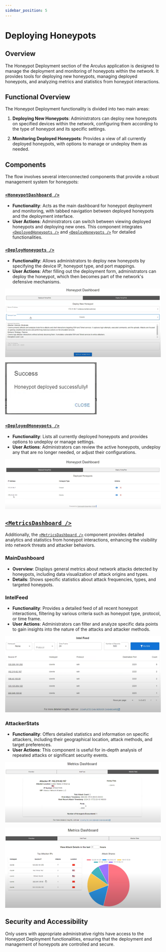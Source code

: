 ```yaml
---
sidebar_position: 5
---
```

# Deploying Honeypots

## Overview
The Honeypot Deployment section of the Arculus application is designed to manage the deployment and monitoring of honeypots within the network. It provides tools for deploying new honeypots, managing deployed honeypots, and analyzing metrics and statistics from honeypot interactions.

## Functional Overview
The Honeypot Deployment functionality is divided into two main areas:

1. **Deploying New Honeypots**: Administrators can deploy new honeypots on specified devices within the network, configuring them according to the type of honeypot and its specific settings.
   
2. **Monitoring Deployed Honeypots**: Provides a view of all currently deployed honeypots, with options to manage or undeploy them as needed.

## Components
The flow involves several interconnected components that provide a robust management system for honeypots:

### [`<HoneypotDashboard />`](/docs/arculus-ui/components/honeyNet/honeypotDashboard)
- **Functionality**: Acts as the main dashboard for honeypot deployment and monitoring, with tabbed navigation between deployed honeypots and the deployment interface.
- **User Actions**: Administrators can switch between viewing deployed honeypots and deploying new ones. This component integrates [`<DeployedHoneypots />`](/docs/arculus-ui/components/honeyNet/deployHoneypots) and [`<DeployHoneypots />`](/docs/arculus-ui/components/honeyNet/deployedHoneypots) for detailed functionalities.

### [`<DeployHoneypots />`](/docs/arculus-ui/components/honeyNet/deployedHoneypots)
- **Functionality**: Allows administrators to deploy new honeypots by specifying the device IP, honeypot type, and port mappings.
- **User Actions**: After filling out the deployment form, administrators can deploy the honeypot, which then becomes part of the network's defensive mechanisms.

![Deploy Honeypot](./deployHoneypot.png)

![Successfully deployed honeypot](./honeypotSuccess.png)

### [`<DeployedHoneypots />`](/docs/arculus-ui/components/honeyNet/deployHoneypots)
- **Functionality**: Lists all currently deployed honeypots and provides options to undeploy or manage settings.
- **User Actions**: Administrators can review the active honeypots, undeploy any that are no longer needed, or adjust their configurations.

![Deployed Honeypots](./deployedHoneypots.png)

## [`<MetricsDashboard />`](/docs/arculus-ui/components/honeyNet/metricsDashboard)
Additionally, the [`<MetricsDashboard />`](/docs/arculus-ui/components/honeyNet/metricsDashboard) component provides detailed analytics and statistics from honeypot interactions, enhancing the visibility into network threats and attacker behaviors.

### MainDashboard
- **Overview**: Displays general metrics about network attacks detected by honeypots, including data visualization of attack origins and types.
- **Details**: Shows specific statistics about attack frequencies, types, and targeted honeypots.

### IntelFeed
- **Functionality**: Provides a detailed feed of all recent honeypot interactions, filtering by various criteria such as honeypot type, protocol, or time frame.
- **User Actions**: Administrators can filter and analyze specific data points to gain insights into the nature of the attacks and attacker methods.

![Intel Feed](./intelFeed.png)

### AttackerStats
- **Functionality**: Offers detailed statistics and information on specific attackers, including their geographical location, attack methods, and target preferences.
- **User Actions**: This component is useful for in-depth analysis of repeated attacks or significant security events.

![Dashboard showing attacker stats](./attackerStats.png)

![Honeypot Metrics](./honeypotMetrics.png)

## Security and Accessibility
Only users with appropriate administrative rights have access to the Honeypot Deployment functionalities, ensuring that the deployment and management of honeypots are controlled and secure.

